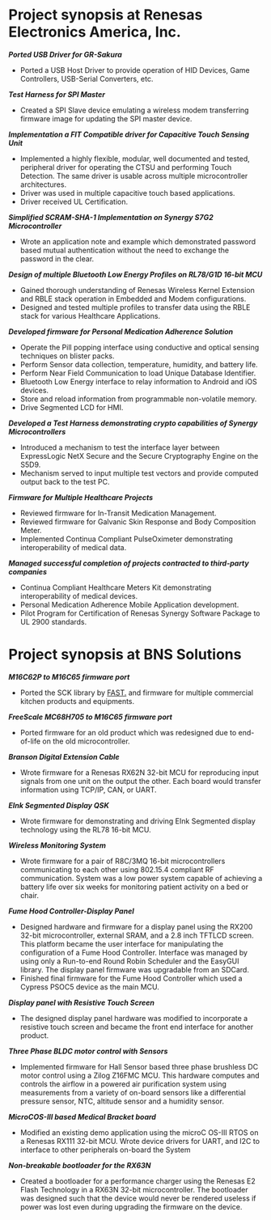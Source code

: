 # Project synopsis at Renesas Electronics America, Inc. #

***Ported USB Driver for GR-Sakura***

*    Ported a USB Host Driver to provide operation of HID Devices, Game Controllers, USB-Serial Converters, etc.

***Test Harness for SPI Master***

*    Created a SPI Slave device emulating a wireless modem transferring firmware image for updating the SPI master device.

***Implementation a FIT Compatible driver for Capacitive Touch Sensing Unit***

*    Implemented a highly flexible, modular, well documented and tested, peripheral driver for operating the CTSU and performing Touch Detection. The same driver is usable across multiple microcontroller architectures. 
*    Driver was used in multiple capacitive touch based applications.
*    Driver received UL Certification.

***Simplified SCRAM-SHA-1 Implementation on Synergy S7G2 Microcontroller***

*    Wrote an application note and example which demonstrated password based mutual authentication without the need to exchange the password in the clear.

***Design of multiple Bluetooth Low Energy Profiles on RL78/G1D 16-bit MCU***

*    Gained thorough understanding of Renesas Wireless Kernel Extension and RBLE stack operation in Embedded and Modem configurations.
*    Designed and tested multiple profiles to transfer data using the RBLE stack for various Healthcare Applications.

***Developed firmware for Personal Medication Adherence Solution***

*    Operate the Pill popping interface using conductive and optical sensing techniques on blister packs.
*    Perform Sensor data collection, temperature, humidity, and battery life.
*    Perform Near Field Communication to load Unique Database Identifier.
*    Bluetooth Low Energy interface to relay information to Android and iOS devices.
*    Store and reload information from programmable non-volatile memory.
*    Drive Segmented LCD for HMI.

***Developed a Test Harness demonstrating crypto capabilities of Synergy Microcontrollers***

*    Introduced a mechanism to test the interface layer between ExpressLogic NetX Secure and the Secure Cryptography Engine on the S5D9.
*    Mechanism served to input multiple test vectors and provide computed output back to the test PC.

***Firmware for Multiple Healthcare Projects***

*    Reviewed firmware for In-Transit Medication Management.
*    Reviewed firmware for Galvanic Skin Response and Body Composition Meter.
*    Implemented Continua Compliant PulseOximeter demonstrating interoperability of medical data.

***Managed successful completion of projects contracted to third-party companies***

*    Continua Compliant Healthcare Meters Kit demonstrating interoperability of medical devices.
*    Personal Medication Adherence Mobile Application development.
*    Pilot Program for Certification of Renesas Synergy Software Package to UL 2900 standards.

# Project synopsis at BNS Solutions #
***M16C62P to M16C65 firmware port***
*    Ported the SCK library by [FAST.](www.kitchenbrains.com) and firmware for multiple commercial kitchen products and equipments.

***FreeScale MC68H705 to M16C65 firmware port***

*    Ported firmware for an old product which was redesigned due to end-of-life on the old microcontroller.

***Branson Digital Extension Cable***

*    Wrote firmware for a Renesas RX62N 32-bit MCU for reproducing input signals from one unit on the output the other. Each board would transfer information using TCP/IP, CAN, or UART.

***EInk Segmented Display QSK***

*    Wrote firmware for demonstrating and driving EInk Segmented display technology using the RL78 16-bit MCU.

***Wireless Monitoring System***

*    Wrote firmware for a pair of R8C/3MQ 16-bit microcontrollers communicating to each other using 802.15.4 compliant RF communication. System was a low power system capable of achieving a battery life over six weeks for monitoring patient activity on a bed or chair.

***Fume Hood Controller-Display Panel***

*    Designed hardware and firmware for a display panel using the RX200 32-bit microcontroller, external SRAM, and a 2.8 inch TFTLCD screen. This platform became the user interface for manipulating the configuration of a Fume Hood Controller. Interface was managed by using only a Run-to-end Round Robin Scheduler and the EasyGUI library. The display panel firmware was upgradable from an SDCard.
*    Finished final firmware for the Fume Hood Controller which used a Cypress PSOC5 device as the main MCU. 

***Display panel with Resistive Touch Screen***

*    The designed display panel hardware was modified to incorporate a resistive touch screen and became the front end interface for another product.

***Three Phase BLDC motor control with Sensors***

*    Implemented firmware for Hall Sensor based three phase brushless DC motor control using a Zilog Z16FMC MCU. This hardware computes and controls the airflow in a powered air purification system using measurements from a variety of on-board sensors like a differential pressure sensor, NTC, altitude sensor and a humidity sensor.

***MicroCOS-III based Medical Bracket board***

*    Modified an existing demo application using the microC OS-III RTOS on a Renesas RX111 32-bit MCU. Wrote device drivers for UART, and I2C to interface to other peripherals on-board the System

***Non-breakable bootloader for the RX63N***

*    Created a bootloader for a performance charger using the Renesas E2 Flash Technology in a RX63N 32-bit microcontroller. The bootloader was designed such that the device would never be rendered useless if power was lost even during upgrading the firmware on the device.
